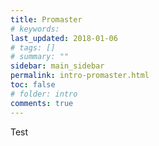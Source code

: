 ```yaml
---
title: Promaster
# keywords:
last_updated: 2018-01-06
# tags: []
# summary: ""
sidebar: main_sidebar
permalink: intro-promaster.html
toc: false
# folder: intro
comments: true
---
```


Test